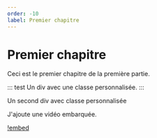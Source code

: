 ```yaml
---
order: -10
label: Premier chapitre
---
```


# Premier chapitre

Ceci est le premier chapitre de la première partie.

::: test
Un div avec une classe personnalisée.
:::

<div class="perso">
  Un second div avec classe personnalisée
</div>


J'ajoute une vidéo embarquée.

[!embed](https://www.youtube.com/embed/C0DPdy98e4c)

